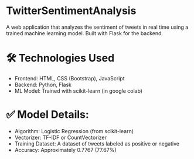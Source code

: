 # TwitterSentimentAnalysis

A web application that analyzes the sentiment of tweets in real time using a trained machine learning model. Built with Flask for the backend.

# 🛠️ Technologies Used
- Frontend: HTML, CSS (Bootstrap), JavaScript  
- Backend: Python, Flask  
- ML Model: Trained with scikit-learn (in google colab)

# ✅ Model Details:
- Algorithm: Logistic Regression (from scikit-learn)
- Vectorizer: TF-IDF or CountVectorizer
- Training Dataset: A dataset of tweets labeled as positive or negative
- Accuracy: Approximately 0.7767 (77.67%)
